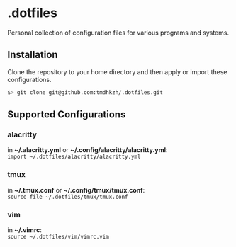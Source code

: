 # .dotfiles

Personal collection of configuration files for various programs and systems.

## Installation

Clone the repository to your home directory and then apply or import these configurations.

```bash
$> git clone git@github.com:tmdhkzh/.dotfiles.git
```

## Supported Configurations

### alacritty  
in **~/.alacritty.yml** or **~/.config/alacritty/alacritty.yml**:   
`import ~/.dotfiles/alacritty/alacritty.yml`

### tmux  
in **~/.tmux.conf** or **~/.config/tmux/tmux.conf**:   
`source-file ~/.dotfiles/tmux/tmux.conf`

### vim  
in **~/.vimrc**:   
`source ~/.dotfiles/vim/vimrc.vim`  
